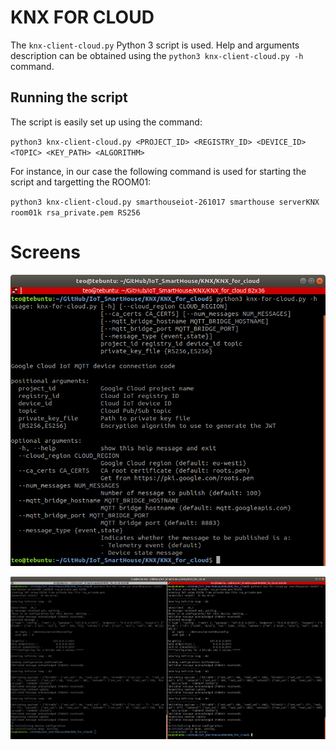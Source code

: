 # KNX FOR CLOUD

The `knx-client-cloud.py` Python 3 script is used. Help and arguments description can be obtained using the `python3 knx-client-cloud.py -h` command.

## Running the script

The script is easily set up using the command:

  `python3 knx-client-cloud.py <PROJECT_ID> <REGISTRY_ID> <DEVICE_ID> <TOPIC> <KEY_PATH> <ALGORITHM>`
  
For instance, in our case the following command is used for starting the script and targetting the ROOM01:

  `python3 knx-client-cloud.py smarthouseiot-261017 smarthouse serverKNX room01k rsa_private.pem RS256`
  
# Screens

![Help](KNXMedia/Help.png)

![Rooms](KNXMedia/Rooms.png)

